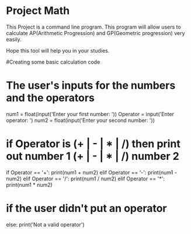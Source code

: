 # Project Math

This Project is a command line program. This program will allow users to calculate AP(Arithmetic Progression) and GP(Geometric progression) very easily.

Hope this tool will help you in your studies.

#Creating some basic calculation code


# The user's inputs for the numbers and the operators
num1 = float(input('Enter your first number: '))
Operator = input('Enter operator: ')
num2 = float(input('Enter your second number: '))

# if Operator is (+ | - | * | /) then  print out number 1 (+ | - | * | /) number 2
if Operator == '+':
    print(num1 + num2)
elif Operator == '-':
    print(num1 - num2)
elif Operator == '/':
    print(num1 / num2)
elif Operator == '*':
    print(num1 * num2)

# if the user didn't put an operator
else:
    print('Not a valid operator')
